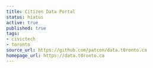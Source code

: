 ```yaml
---
title: Citizen Data Portal
status: hiatus
active: true
published: true
tags:
- civictech
- toronto
source_url: https://github.com/patcon/data.t0ronto.ca
homepage_url: https://data.t0ronto.ca
---
```



